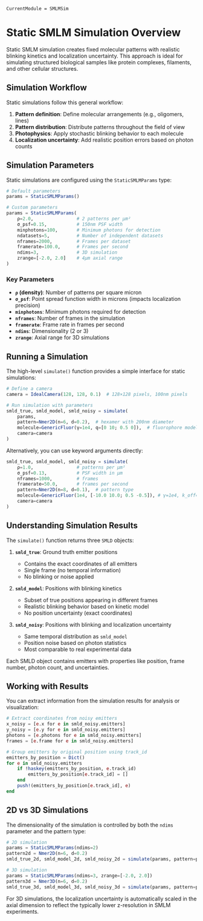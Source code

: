 ```@meta
CurrentModule = SMLMSim
```

# Static SMLM Simulation Overview

Static SMLM simulation creates fixed molecular patterns with realistic blinking kinetics and localization uncertainty. This approach is ideal for simulating structured biological samples like protein complexes, filaments, and other cellular structures.

## Simulation Workflow

Static simulations follow this general workflow:

1. **Pattern definition**: Define molecular arrangements (e.g., oligomers, lines)
2. **Pattern distribution**: Distribute patterns throughout the field of view
3. **Photophysics**: Apply stochastic blinking behavior to each molecule
4. **Localization uncertainty**: Add realistic position errors based on photon counts

## Simulation Parameters

Static simulations are configured using the `StaticSMLMParams` type:

```julia
# Default parameters
params = StaticSMLMParams()

# Custom parameters
params = StaticSMLMParams(
    ρ=2.0,                # 2 patterns per μm²
    σ_psf=0.15,           # 150nm PSF width
    minphotons=100,       # Minimum photons for detection
    ndatasets=5,          # Number of independent datasets
    nframes=2000,         # Frames per dataset
    framerate=100.0,      # Frames per second
    ndims=3,              # 3D simulation
    zrange=[-2.0, 2.0]    # 4μm axial range
)
```

### Key Parameters

- **`ρ` (density)**: Number of patterns per square micron
- **`σ_psf`**: Point spread function width in microns (impacts localization precision)
- **`minphotons`**: Minimum photons required for detection
- **`nframes`**: Number of frames in the simulation
- **`framerate`**: Frame rate in frames per second
- **`ndims`**: Dimensionality (2 or 3)
- **`zrange`**: Axial range for 3D simulations

## Running a Simulation

The high-level `simulate()` function provides a simple interface for static simulations:

```julia
# Define a camera
camera = IdealCamera(128, 128, 0.1)  # 128×128 pixels, 100nm pixels

# Run simulation with parameters
smld_true, smld_model, smld_noisy = simulate(
    params,
    pattern=Nmer2D(n=6, d=0.2),  # hexamer with 200nm diameter
    molecule=GenericFluor(γ=1e4, q=[0 10; 0.5 0]),  # fluorophore model
    camera=camera
)
```

Alternatively, you can use keyword arguments directly:

```julia
smld_true, smld_model, smld_noisy = simulate(
    ρ=1.0,                # patterns per μm²
    σ_psf=0.13,           # PSF width in μm
    nframes=1000,         # frames
    framerate=50.0,       # frames per second
    pattern=Nmer2D(n=8, d=0.1),  # pattern type
    molecule=GenericFluor(1e4, [-10.0 10.0; 0.5 -0.5]), # γ=1e4, k_off=10, k_on=0.5
    camera=camera
)
```

## Understanding Simulation Results

The `simulate()` function returns three `SMLD` objects:

1. **`smld_true`**: Ground truth emitter positions
   - Contains the exact coordinates of all emitters
   - Single frame (no temporal information)
   - No blinking or noise applied

2. **`smld_model`**: Positions with blinking kinetics
   - Subset of true positions appearing in different frames
   - Realistic blinking behavior based on kinetic model
   - No position uncertainty (exact coordinates)

3. **`smld_noisy`**: Positions with blinking and localization uncertainty
   - Same temporal distribution as `smld_model`
   - Position noise based on photon statistics
   - Most comparable to real experimental data

Each SMLD object contains emitters with properties like position, frame number, photon count, and uncertainties.

## Working with Results

You can extract information from the simulation results for analysis or visualization:

```julia
# Extract coordinates from noisy emitters
x_noisy = [e.x for e in smld_noisy.emitters]
y_noisy = [e.y for e in smld_noisy.emitters]
photons = [e.photons for e in smld_noisy.emitters]
frames = [e.frame for e in smld_noisy.emitters]

# Group emitters by original position using track_id
emitters_by_position = Dict()
for e in smld_noisy.emitters
    if !haskey(emitters_by_position, e.track_id)
        emitters_by_position[e.track_id] = []
    end
    push!(emitters_by_position[e.track_id], e)
end
```

## 2D vs 3D Simulations

The dimensionality of the simulation is controlled by both the `ndims` parameter and the pattern type:

```julia
# 2D simulation
params = StaticSMLMParams(ndims=2)
pattern2d = Nmer2D(n=6, d=0.2)
smld_true_2d, smld_model_2d, smld_noisy_2d = simulate(params, pattern=pattern2d)

# 3D simulation
params = StaticSMLMParams(ndims=3, zrange=[-2.0, 2.0])
pattern3d = Nmer3D(n=6, d=0.2)
smld_true_3d, smld_model_3d, smld_noisy_3d = simulate(params, pattern=pattern3d)
```

For 3D simulations, the localization uncertainty is automatically scaled in the axial dimension to reflect the typically lower z-resolution in SMLM experiments.

